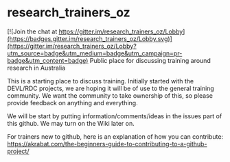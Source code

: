 # research_trainers_oz

[![Join the chat at https://gitter.im/research_trainers_oz/Lobby](https://badges.gitter.im/research_trainers_oz/Lobby.svg)](https://gitter.im/research_trainers_oz/Lobby?utm_source=badge&utm_medium=badge&utm_campaign=pr-badge&utm_content=badge)
Public place for discussing training around research in Australia

This is a starting place to discuss training. Initially started with the DEVL/RDC projects, we are hoping it will be of use to the general training community. We want the community to take ownership of this, so please provide feedback on anything and everything.

We will be start by putting information/comments/ideas in the issues part of this github. We may turn on the Wiki later on.

For trainers new to github, here is an explanation of how you can contribute:
https://akrabat.com/the-beginners-guide-to-contributing-to-a-github-project/
